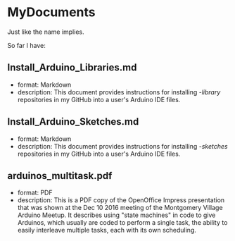 # MyDocuments
Just like the name implies.

So far I have:
## Install\_Arduino\_Libraries.md
* format: Markdown
* description: This document provides instructions for installing _-library_ repositories in my GitHub into a user's Arduino IDE files.
  
## Install\_Arduino\_Sketches.md
* format: Markdown
* description: This document provides instructions for installing _-sketches_ repositories in my GitHub into a user's Arduino IDE files.
  
## arduinos_multitask.pdf
* format: PDF
* description: This is a PDF copy of the OpenOffice Impress presentation that was shown at the Dec 10 2016 meeting of the Montgomery Village Arduino Meetup.  It describes using "state machines" in code to give Arduinos, which usually are coded to perform a single task, the ability to easily interleave multiple tasks, each with its own scheduling.
